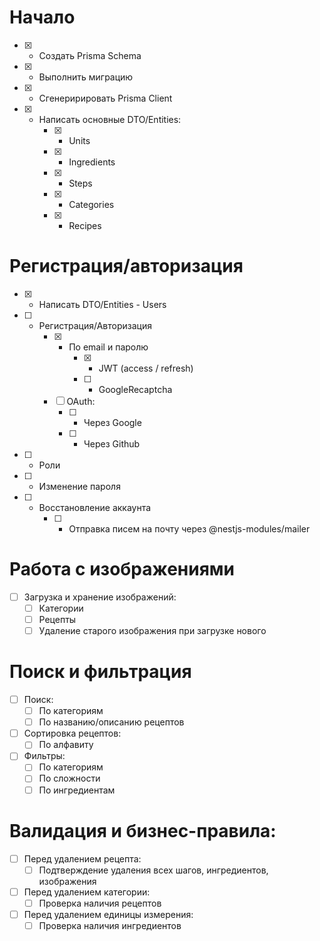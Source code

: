 # Начало
- [x] - Создать Prisma Schema
- [x] - Выполнить миграцию
- [x] - Сгенеририровать Prisma Client
- [x] - Написать основные DTO/Entities:
	- [x] - Units
	- [x] - Ingredients
	- [x] - Steps
	- [x] - Categories
	- [x] - Recipes

# Регистрация/авторизация
- [x] - Написать DTO/Entities - Users
- [ ] - Регистрация/Авторизация
	- [x] - По email и паролю
		- [x] - JWT (access / refresh)
		- [ ] - GoogleRecaptcha
	- [ ] OAuth:
		- [ ] - Через Google
		- [ ] - Через Github
- [ ] - Роли
- [ ] - Изменение пароля
- [ ] - Восстановление аккаунта
	- [ ] - Отправка писем на почту через @nestjs-modules/mailer

	
# Работа с изображениями
- [ ] Загрузка и хранение изображений:
  - [ ] Категории
  - [ ] Рецепты
  - [ ] Удаление старого изображения при загрузке нового

# Поиск и фильтрация
- [ ] Поиск:
  - [ ] По категориям
  - [ ] По названию/описанию рецептов
- [ ] Сортировка рецептов:
  - [ ] По алфавиту
- [ ] Фильтры:
  - [ ] По категориям
  - [ ] По сложности
  - [ ] По ингредиентам

# Валидация и бизнес-правила:
- [ ] Перед удалением рецепта:
  - [ ] Подтверждение удаления всех шагов, ингредиентов, изображения
- [ ] Перед удалением категории:
  - [ ] Проверка наличия рецептов
- [ ] Перед удалением единицы измерения:
  - [ ] Проверка наличия ингредиентов